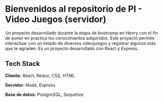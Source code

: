 
# Bienvenidos al repositorio de PI - Video Juegos (servidor)

Un proyecto desarrollado durante la etapa de bootcamp en Henry con el fin de poner en practica los conocimientos adquiridos. Este proyecto permite interactuar con un listado de diversos videojuegos y registrar algunos más que te agraden. Es un proyecto desarrollado con React y Express.


## Tech Stack

**Cliente:** React, Redux, CSS, HTML

**Servidor:** Node, Express

**Base de datos:** PostgreSQL, Sequelize






